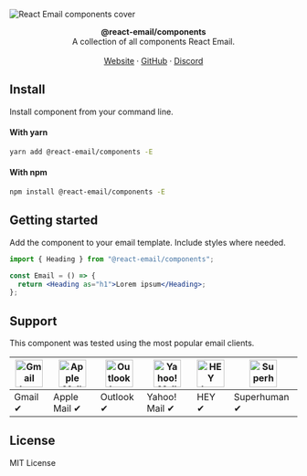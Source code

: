 ![React Email components cover](https://react.email/static/covers/components.png)

<div align="center"><strong>@react-email/components</strong></div>
<div align="center">A collection of all components React Email.</div>
<br />
<div align="center">
<a href="https://react.email">Website</a> 
<span> · </span>
<a href="https://github.com/resend/react-email">GitHub</a> 
<span> · </span>
<a href="https://react.email/discord">Discord</a>
</div>

## Install

Install component from your command line.

#### With yarn

```sh
yarn add @react-email/components -E
```

#### With npm

```sh
npm install @react-email/components -E
```

## Getting started

Add the component to your email template. Include styles where needed.

```jsx
import { Heading } from "@react-email/components";

const Email = () => {
  return <Heading as="h1">Lorem ipsum</Heading>;
};
```

## Support

This component was tested using the most popular email clients.

| <img src="https://react.email/static/icons/gmail.svg" width="48px" height="48px" alt="Gmail logo"> | <img src="https://react.email/static/icons/apple-mail.svg" width="48px" height="48px" alt="Apple Mail"> | <img src="https://react.email/static/icons/outlook.svg" width="48px" height="48px" alt="Outlook logo"> | <img src="https://react.email/static/icons/yahoo-mail.svg" width="48px" height="48px" alt="Yahoo! Mail logo"> | <img src="https://react.email/static/icons/hey.svg" width="48px" height="48px" alt="HEY logo"> | <img src="https://react.email/static/icons/superhuman.svg" width="48px" height="48px" alt="Superhuman logo"> |
| -------------------------------------------------------------------------------------------------- | ------------------------------------------------------------------------------------------------------- | ------------------------------------------------------------------------------------------------------ | ------------------------------------------------------------------------------------------------------------- | ---------------------------------------------------------------------------------------------- | ------------------------------------------------------------------------------------------------------------ |
| Gmail ✔                                                                                           | Apple Mail ✔                                                                                           | Outlook ✔                                                                                             | Yahoo! Mail ✔                                                                                                | HEY ✔                                                                                         | Superhuman ✔                                                                                                |

## License

MIT License
